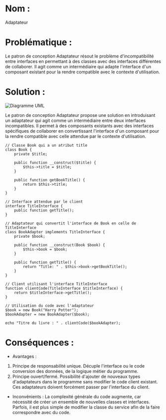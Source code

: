 # Nom : 
Adaptateur 

# Problématique : 
Le patron de conception Adaptateur résout le problème d'incompatibilité entre interfaces en permettant à des classes avec des interfaces différentes de collaborer. Il agit comme un intermédiaire qui adapte l'interface d'un composant existant pour la rendre compatible avec le contexte d'utilisation. 

# Solution : 
![Diagramme UML](https://upload.wikimedia.org/wikipedia/commons/3/36/PatternAdapter.png)

Le patron de conception Adaptateur propose une solution en introduisant un adaptateur qui agit comme un intermédiaire entre deux interfaces incompatibles. Il permet à des composants existants avec des interfaces spécifiques de collaborer en convertissant l'interface d'un composant pour la rendre compatible avec celle attendue par le contexte d'utilisation.

```
// Classe Book qui a un atribut title
class Book {
    private $title;

    public function __construct($title) {
        $this->title = $title;
    }

    public function getBookTitle() {
        return $this->title;
    }
}

// Interface attendue par le client
interface TitleInterface {
    public function getTitle();
}

// Adaptateur qui convertit l'interface de Book en celle de TitleInterface
class BookAdapter implements TitleInterface {
    private $book;

    public function __construct(Book $book) {
        $this->book = $book;
    }

    public function getTitle() {
        return "Title: " . $this->book->getBookTitle();
    }
}

// Client utilisant l'interface TitleInterface
function clientCode(TitleInterface $titleInterface) {
    return $titleInterface->getTitle();
}

// Utilisation du code avec l'adaptateur
$book = new Book("Harry Potter");
$bookAdapter = new BookAdapter($book);

echo "Titre du livre : " . clientCode($bookAdapter);
```

# Conséquences : 

- Avantages : 
1) Principe de responsabilité unique. Décuple l'interface ou le code conversion des données, de la logique métier du programme.
2) Principe ouvert/fermé. Possibilité d'ajouter de nouveaux types d'adaptateurs dans le programme sans modifier le code client existant. Ces adaptateurs doivent forcément passer par l'interface du client.
- Inconvénients : La complexité générale du code augmente, car nécessité de créer un ensemble de nouvelles classes et interfaces. Parfois, il est plus simple de modifier la classe du service afin de la faire correspondre avec du code.

